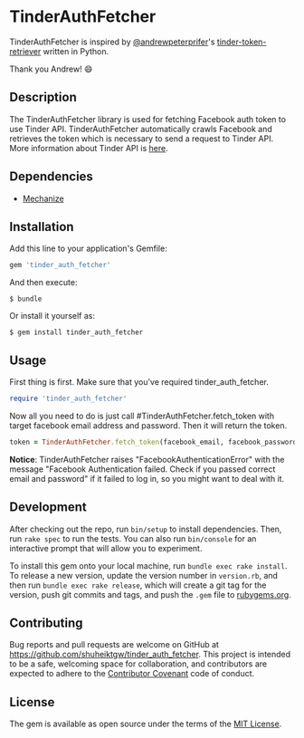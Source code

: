 # TinderAuthFetcher

TinderAuthFetcher is inspired by [@andrewpeterprifer](https://github.com/andrewpeterprifer)'s [tinder-token-retriever](https://github.com/andrewpeterprifer/tinder-token-retriever) written in Python.

Thank you Andrew! :smile:

## Description
The TinderAuthFetcher library is used for fetching Facebook auth token to use Tinder API. TinderAuthFetcher automatically crawls Facebook and retrieves the token which is necessary to send a request to Tinder API. More information about Tinder API is [here](https://gist.github.com/rtt/10403467).

## Dependencies
- [Mechanize](https://github.com/sparklemotion/mechanize)

## Installation

Add this line to your application's Gemfile:

```ruby
gem 'tinder_auth_fetcher'
```

And then execute:

    $ bundle

Or install it yourself as:

    $ gem install tinder_auth_fetcher

## Usage
First thing is first. Make sure that you've required tinder_auth_fetcher.


```ruby
require 'tinder_auth_fetcher'
```

Now all you need to do is just call #TinderAuthFetcher.fetch_token with target facebook email address and password. Then it will return the token. 

```ruby
token = TinderAuthFetcher.fetch_token(facebook_email, facebook_password)
```

**Notice**: TinderAuthFetcher raises "FacebookAuthenticationError" with the message "Facebook Authentication failed. Check if you passed correct email and password" if it failed to log in, so you might want to deal with it. 



## Development

After checking out the repo, run `bin/setup` to install dependencies. Then, run `rake spec` to run the tests. You can also run `bin/console` for an interactive prompt that will allow you to experiment.

To install this gem onto your local machine, run `bundle exec rake install`. To release a new version, update the version number in `version.rb`, and then run `bundle exec rake release`, which will create a git tag for the version, push git commits and tags, and push the `.gem` file to [rubygems.org](https://rubygems.org).

## Contributing

Bug reports and pull requests are welcome on GitHub at https://github.com/shuheiktgw/tinder_auth_fetcher. This project is intended to be a safe, welcoming space for collaboration, and contributors are expected to adhere to the [Contributor Covenant](http://contributor-covenant.org) code of conduct.


## License

The gem is available as open source under the terms of the [MIT License](http://opensource.org/licenses/MIT).


